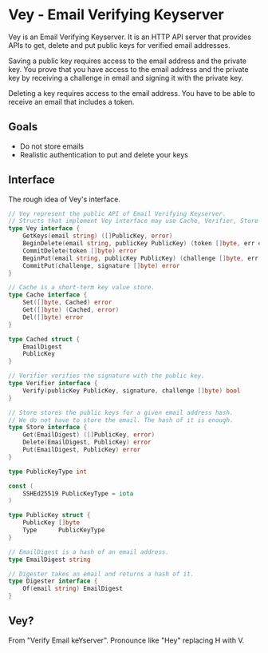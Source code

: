 Vey - Email Verifying Keyserver
===============================

Vey is an Email Verifying Keyserver. It is an HTTP API server that provides APIs to get, delete and put public keys for verified email addresses.

Saving a public key requires access to the email address and the private key. You prove that you have access to the email address and the private key by receiving a challenge in email and signing it with the private key.

Deleting a key requires access to the email address. You have to be able to receive an email that includes a token.

## Goals

* Do not store emails
* Realistic authentication to put and delete your keys

## Interface

The rough idea of Vey's interface.

```go
// Vey represent the public API of Email Verifying Keyserver.
// Structs that implement Vey interface may use Cache, Verifier, Store interface to implement the API.
type Vey interface {
	GetKeys(email string) ([]PublicKey, error)
	BeginDelete(email string, publicKey PublicKey) (token []byte, err error)
	CommitDelete(token []byte) error
	BeginPut(email string, publicKey PublicKey) (challenge []byte, err error)
	CommitPut(challenge, signature []byte) error
}

// Cache is a short-term key value store.
type Cache interface {
	Set([]byte, Cached) error
	Get([]byte) (Cached, error)
	Del([]byte) error
}

type Cached struct {
	EmailDigest
	PublicKey
}

// Verifier verifies the signature with the public key.
type Verifier interface {
	Verify(publicKey PublicKey, signature, challenge []byte) bool
}

// Store stores the public keys for a given email address hash.
// We do not have to store the email. The hash of it is enough.
type Store interface {
	Get(EmailDigest) ([]PublicKey, error)
	Delete(EmailDigest, PublicKey) error
	Put(EmailDigest, PublicKey) error
}

type PublicKeyType int

const (
	SSHEd25519 PublicKeyType = iota
)

type PublicKey struct {
	PublicKey []byte
	Type      PublicKeyType
}

// EmailDigest is a hash of an email address.
type EmailDigest string

// Digester takes an email and returns a hash of it.
type Digester interface {
	Of(email string) EmailDigest
}
```

## Vey?

From "Verify Email keYserver". Pronounce like "Hey" replacing H with V.
